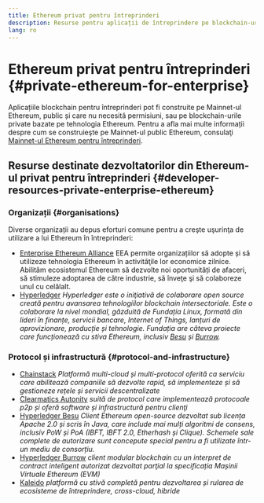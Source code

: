 ```yaml
---
title: Ethereum privat pentru întreprinderi
description: Resurse pentru aplicații de întreprindere pe blockchain-urile private Ethereum.
lang: ro
---
```


# Ethereum privat pentru întreprinderi {#private-ethereum-for-enterprise}

Aplicațiile blockchain pentru întreprinderi pot fi construite pe Mainnet-ul Ethereum, public și care nu necesită permisiuni, sau pe blockchain-urile private bazate pe tehnologia Ethereum. Pentru a afla mai multe informații despre cum se construieşte pe Mainnet-ul public Ethereum, consulaţi [Mainnet-ul Ethereum pentru întreprinderi](/enterprise/).

## Resurse destinate dezvoltatorilor din Ethereum-ul privat pentru întreprinderi {#developer-resources-private-enterprise-ethereum}

### Organizații {#organisations}

Diverse organizații au depus eforturi comune pentru a creşte uşurinţa de utilizare a lui Ethereum în întreprinderi:

- [Enterprise Ethereum Alliance](https://entethalliance.org/) EEA permite organizațiilor să adopte și să utilizeze tehnologia Ethereum în activităţile lor economice zilnice. Abilităm ecosistemul Ethereum să dezvolte noi oportunități de afaceri, să stimuleze adoptarea de către industrie, să înveţe şi să colaboreze unul cu celălalt.
- [Hyperledger](https://hyperledger.org) _Hyperledger este o iniţiativă de colaborare open source creată pentru avansarea tehnologiilor blockchain intersectoriale. Este o colaborare la nivel mondial, găzduită de Fundația Linux, formată din lideri în finanțe, servicii bancare, Internet of Things, lanțuri de aprovizionare, producție și tehnologie. Fundația are câteva proiecte care funcționează cu stiva Ethereum, inclusiv [Besu](https://www.hyperledger.org/use/besu) și [Burrow](https://www.hyperledger.org/projects/hyperledger-burrow)._

### Protocol și infrastructură {#protocol-and-infrastructure}

- [Chainstack](https://chainstack.com/) _Platformă multi-cloud și multi-protocol oferită ca serviciu care abilitează companiile să dezvolte rapid, să implementeze și să gestioneze rețele și servicii descentralizate_
- [Clearmatics Autonity](https://www.clearmatics.com/about/) _suită de protocol care implementează protocoale p2p și oferă software și infrastructură pentru clienţi_
- [Hyperledger Besu](https://www.hyperledger.org/use/besu) _Client Ethereum open-source dezvoltat sub licența Apache 2.0 și scris în Java, care include mai mulți algoritmi de consens, inclusiv PoW și PoA (IBFT, IBFT 2.0, Etherhash și Clique). Schemele sale complete de autorizare sunt concepute special pentru a fi utilizate într-un mediu de consorțiu._
- [Hyperledger Burrow](https://www.hyperledger.org/projects/hyperledger-burrow) _client modular blockchain cu un interpret de contract inteligent autorizat dezvoltat parţial la specificația Mașinii Virtuale Ethereum (EVM)_
- [Kaleido](https://kaleido.io/) _platformă cu stivă completă pentru dezvoltarea și rularea de ecosisteme de întreprindere, cross-cloud, hibride_
